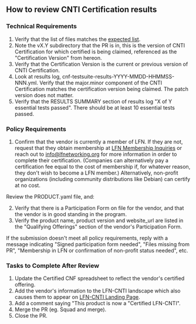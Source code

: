 ## How to review CNTI Certification results

### Technical Requirements

1. Verify that the list of files matches the [expected list](https://github.com/lfn-cnti/certification/blob/main/instructions.md#contents-of-the-pr).
1. Note the vX.Y subdirectory that the PR is in, this is the version of CNTI Certification for which certified is being claimed, referenced as the "Certification Version" from hereon.
1. Verify that the Certification Version is the current or previous version of CNTI Certification.
1. Look at results log, cnf-testsuite-results-YYYY-MMDD-HHMMSS-NNN.yml. Verify that the major.minor component of the CNTI Certification matches the certification version being claimed. The patch version does not matter.
1. Verify that the RESULTS SUMMARY section of results log "X of Y essential tests passed". There should be at least 10 essential tests passed.

### Policy Requirements
1. Confirm that the vendor is currently a member of LFN. If they are not, request that they obtain membership at [LFN Membership Inquiries](https://lfnetworking.org/join/) or reach out to info@lfnetworking.org for more information in order to complete their certification. (Companies can alternatively pay a certification fee equal to the cost of membership if, for whatever reason, they don't wish to become a LFN member.) Alternatively, non-profit organizations (including community distributions like Debian) can certify at no cost.

Review the PRODUCT.yaml file, and:

2. Verify that there is a Participation Form on file for the vendor, and that the vendor is in good standing in the program.
3. Verify the product name, product version and website_url are listed in the "Qualifying Offerings" section of the vendor's Participation Form.

If the submission doesn't meet all policy requirements, reply with a message indicating "Signed participation form needed", "Files missing from PR", "Membership in LFN or confirmation of non-profit status needed", etc.

### Tasks to Complete After Review
1. Update the Certified CNF spreadsheet to reflect the vendor's certified offering.
2. Add the vendor's information to the LFN-CNTI landscape which also causes them to appear on [LFN-CNTI Landing Page](https://lfnetworking.org/cloud-native-telecom-initiative).
3. Add a comment saying "This product is now a "Certified LFN-CNTI".
4. Merge the PR (eg. Squad and merge).
5. Close the PR.
